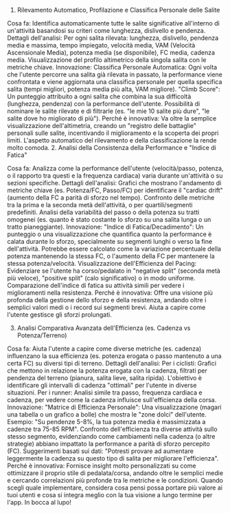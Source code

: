 1. Rilevamento Automatico, Profilazione e Classifica Personale delle Salite

Cosa fa: Identifica automaticamente tutte le salite significative all'interno di un'attività basandosi su criteri come lunghezza, dislivello e pendenza.
Dettagli dell'analisi:
Per ogni salita rilevata: lunghezza, dislivello, pendenza media e massima, tempo impiegato, velocità media, VAM (Velocità Ascensionale Media), potenza media (se disponibile), FC media, cadenza media.
Visualizzazione del profilo altimetrico della singola salita con le metriche chiave.
Innovazione:
Classifica Personale Automatica: Ogni volta che l'utente percorre una salita già rilevata in passato, la performance viene confrontata e viene aggiornata una classifica personale per quella specifica salita (tempi migliori, potenza media più alta, VAM migliore).
"Climb Score": Un punteggio attribuito a ogni salita che combina la sua difficoltà (lunghezza, pendenza) con la performance dell'utente.
Possibilità di nominare le salite rilevate e di filtrarle (es. "le mie 10 salite più dure", "le salite dove ho migliorato di più").
Perché è innovativa: Va oltre la semplice visualizzazione dell'altimetria, creando un "registro delle battaglie" personali sulle salite, incentivando il miglioramento e la scoperta dei propri limiti. L'aspetto automatico del rilevamento e della classificazione la rende molto comoda.
2. Analisi della Consistenza della Performance e "Indice di Fatica"

Cosa fa: Analizza come la performance dell'utente (velocità/passo, potenza, o il rapporto tra questi e la frequenza cardiaca) varia durante un'attività o su sezioni specifiche.
Dettagli dell'analisi:
Grafici che mostrano l'andamento di metriche chiave (es. Potenza/FC, Passo/FC) per identificare il "cardiac drift" (aumento della FC a parità di sforzo nel tempo).
Confronto delle metriche tra la prima e la seconda metà dell'attività, o per quartili/segmenti predefiniti.
Analisi della variabilità del passo o della potenza su tratti omogenei (es. quanto è stato costante lo sforzo su una salita lunga o un tratto pianeggiante).
Innovazione:
"Indice di Fatica/Decadimento": Un punteggio o una visualizzazione che quantifica quanto la performance è calata durante lo sforzo, specialmente su segmenti lunghi o verso la fine dell'attività. Potrebbe essere calcolato come la variazione percentuale della potenza mantenendo la stessa FC, o l'aumento della FC per mantenere la stessa potenza/velocità.
Visualizzazione dell'Efficienza del Pacing: Evidenziare se l'utente ha corso/pedalato in "negative split" (seconda metà più veloce), "positive split" (calo significativo) o in modo uniforme.
Comparazione dell'indice di fatica su attività simili per vedere i miglioramenti nella resistenza.
Perché è innovativa: Offre una visione più profonda della gestione dello sforzo e della resistenza, andando oltre i semplici valori medi o i record sui segmenti brevi. Aiuta a capire come l'utente gestisce gli sforzi prolungati.

3. Analisi Comparativa Avanzata dell'Efficienza (es. Cadenza vs Potenza/Terreno)

Cosa fa: Aiuta l'utente a capire come diverse metriche (es. cadenza) influenzano la sua efficienza (es. potenza erogata o passo mantenuto a una certa FC) su diversi tipi di terreno.
Dettagli dell'analisi:
Per i ciclisti: Grafici che mettono in relazione la potenza erogata con la cadenza, filtrati per pendenza del terreno (pianura, salita lieve, salita ripida). L'obiettivo è identificare gli intervalli di cadenza "ottimali" per l'utente in diverse situazioni.
Per i runner: Analisi simile tra passo, frequenza cardiaca e cadenza, per vedere come la cadenza influisce sull'efficienza della corsa.
Innovazione:
"Matrice di Efficienza Personale": Una visualizzazione (magari una tabella o un grafico a bolle) che mostra le "zone dolci" dell'utente. Esempio: "Su pendenze 5-8%, la tua potenza media è massimizzata a cadenze tra 75-85 RPM".
Confronto dell'efficienza tra diverse attività sullo stesso segmento, evidenziando come cambiamenti nella cadenza (o altre strategie) abbiano impattato la performance a parità di sforzo percepito (FC).
Suggerimenti basati sui dati: "Potresti provare ad aumentare leggermente la cadenza su questo tipo di salita per migliorare l'efficienza".
Perché è innovativa: Fornisce insight molto personalizzati su come ottimizzare il proprio stile di pedalata/corsa, andando oltre le semplici medie e cercando correlazioni più profonde tra le metriche e le condizioni.
Quando scegli quale implementare, considera cosa pensi possa portare più valore ai tuoi utenti e cosa si integra meglio con la tua visione a lungo termine per l'app. In bocca al lupo!
